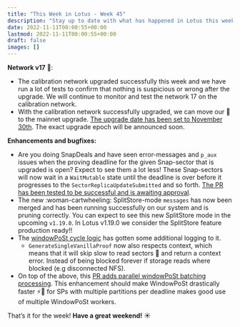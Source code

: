```yaml
---
title: "This Week in Lotus - Week 45"
description: "Stay up to date with what has happened in Lotus this week"
date: 2022-11-11T00:00:55+00:00
lastmod: 2022-11-11T00:00:55+00:00
draft: false
images: []
---
```


**Network v17** :shark::
- The calibration network upgraded successfully this week and we have run a lot of tests to confirm that nothing is suspicious or wrong after the upgrade. We will continue to monitor and test the network 17 on the calibration network.
- With the calibration network successfully upgraded, we can move our :eyes: to the mainnet upgrade. [The upgrade date has been set to November 30th](https://github.com/filecoin-project/community/discussions/74#discussioncomment-3825422). The exact upgrade epoch will be announced soon.

**Enhancements and bugfixes:**
- Are you doing SnapDeals and have seen error-messages and `p_aux` issues when the proving deadline for the given Snap-sector that is upgraded is open? Expect to see them a lot less! These Snap-sectors will now wait in a `WaitMutable` state until the deadline is over before it progresses to the `SectorReplicaUpdateSubmitted` and so forth. [The PR has been tested to be successful and is awaiting approval](https://github.com/filecoin-project/lotus/pull/9598).
- The new :woman-cartwheeling: SplitStore-mode `messages` has now been merged and has been running successfully on our system and is pruning correctly. You can expect to see this new SplitStore mode in the upcoming `v1.19.0`. In Lotus v1.19.0 we consider the SplitStore feature production ready!!
- The [windowPoSt cycle logic](https://github.com/filecoin-project/lotus/pull/9613) has gotten some additional logging to it.
   - `GenerateSingleVanillaProof` now also respects context, which means that it will skip slow to read sectors :snail: and return a context error. Instead of being blocked forever if storage reads where blocked (e.g disconnected NFS).
- On top of the above, this [PR adds parallel windowPoSt batching processing](https://github.com/filecoin-project/lotus/pull/9615). This enhancement should make WindowPoSt drastically faster :zap::bullettrain_side: for SPs with multiple partitions per deadline makes good use of multiple WindowPoSt workers.

That’s it for the week! **Have a great weekend!** :sunny: